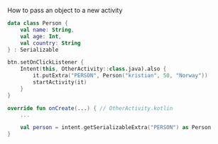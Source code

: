 How to pass an object to a new activity

```kotlin
data class Person {
    val name: String,
    val age: Int,
    val country: String
} : Serializable
```


```kotlin
btn.setOnClickListener {
    Intent(this, OtherActivity::class.java).also {
        it.putExtra("PERSON", Person("kristian", 50, "Norway"))
        startActivity(it)
    }
}
```


```kotlin
override fun onCreate(...) { // OtherActivity.kotlin
    ...

    val person = intent.getSerializableExtra("PERSON") as Person
}
```

